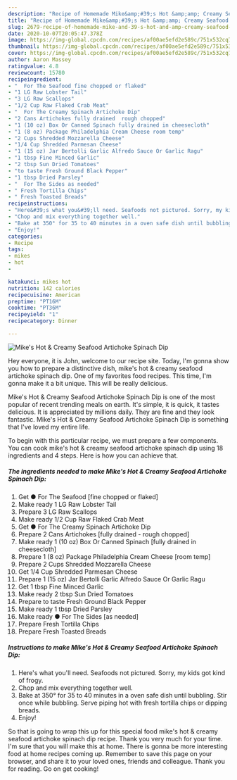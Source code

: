 ```yaml
---
description: "Recipe of Homemade Mike&amp;#39;s Hot &amp;amp; Creamy Seafood Artichoke Spinach Dip"
title: "Recipe of Homemade Mike&amp;#39;s Hot &amp;amp; Creamy Seafood Artichoke Spinach Dip"
slug: 2679-recipe-of-homemade-mike-and-39-s-hot-and-amp-creamy-seafood-artichoke-spinach-dip
date: 2020-10-07T20:05:47.378Z
image: https://img-global.cpcdn.com/recipes/af00ae5efd2e589c/751x532cq70/mikes-hot-creamy-seafood-artichoke-spinach-dip-recipe-main-photo.jpg
thumbnail: https://img-global.cpcdn.com/recipes/af00ae5efd2e589c/751x532cq70/mikes-hot-creamy-seafood-artichoke-spinach-dip-recipe-main-photo.jpg
cover: https://img-global.cpcdn.com/recipes/af00ae5efd2e589c/751x532cq70/mikes-hot-creamy-seafood-artichoke-spinach-dip-recipe-main-photo.jpg
author: Aaron Massey
ratingvalue: 4.8
reviewcount: 15780
recipeingredient:
- "  For The Seafood fine chopped or flaked"
- "1 LG Raw Lobster Tail"
- "3 LG Raw Scallops"
- "1/2 Cup Raw Flaked Crab Meat"
- "  For The Creamy Spinach Artichoke Dip"
- "2 Cans Artichokes fully drained  rough chopped"
- "1 (10 oz) Box Or Canned Spinach fully drained in cheesecloth"
- "1 (8 oz) Package Philadelphia Cream Cheese room temp"
- "2 Cups Shredded Mozzarella Cheese"
- "1/4 Cup Shredded Parmesan Cheese"
- "1 (15 oz) Jar Bertolli Garlic Alfredo Sauce Or Garlic Ragu"
- "1 tbsp Fine Minced Garlic"
- "2 tbsp Sun Dried Tomatoes"
- "to taste Fresh Ground Black Pepper"
- "1 tbsp Dried Parsley"
- "  For The Sides as needed"
- " Fresh Tortilla Chips"
- " Fresh Toasted Breads"
recipeinstructions:
- "Here&#39;s what you&#39;ll need. Seafoods not pictured. Sorry, my kids got kind of frogy."
- "Chop and mix everything together well."
- "Bake at 350° for 35 to 40 minutes in a oven safe dish until bubbling. Stir once while bubbling. Serve piping hot with fresh tortilla chips or dipping breads."
- "Enjoy!"
categories:
- Recipe
tags:
- mikes
- hot
- 

katakunci: mikes hot  
nutrition: 142 calories
recipecuisine: American
preptime: "PT16M"
cooktime: "PT36M"
recipeyield: "1"
recipecategory: Dinner

---
```



![Mike&#39;s Hot &amp; Creamy Seafood Artichoke Spinach Dip](https://img-global.cpcdn.com/recipes/af00ae5efd2e589c/751x532cq70/mikes-hot-creamy-seafood-artichoke-spinach-dip-recipe-main-photo.jpg)

Hey everyone, it is John, welcome to our recipe site. Today, I'm gonna show you how to prepare a distinctive dish, mike&#39;s hot &amp; creamy seafood artichoke spinach dip. One of my favorites food recipes. This time, I'm gonna make it a bit unique. This will be really delicious.

Mike&#39;s Hot &amp; Creamy Seafood Artichoke Spinach Dip is one of the most popular of recent trending meals on earth. It's simple, it is quick, it tastes delicious. It is appreciated by millions daily. They are fine and they look fantastic. Mike&#39;s Hot &amp; Creamy Seafood Artichoke Spinach Dip is something that I've loved my entire life.




To begin with this particular recipe, we must prepare a few components. You can cook mike&#39;s hot &amp; creamy seafood artichoke spinach dip using 18 ingredients and 4 steps. Here is how you can achieve that.

<!--inarticleads1-->

##### The ingredients needed to make Mike&#39;s Hot &amp; Creamy Seafood Artichoke Spinach Dip:

1. Get  ● For The Seafood [fine chopped or flaked]
1. Make ready 1 LG Raw Lobster Tail
1. Prepare 3 LG Raw Scallops
1. Make ready 1/2 Cup Raw Flaked Crab Meat
1. Get  ● For The Creamy Spinach Artichoke Dip
1. Prepare 2 Cans Artichokes [fully drained - rough chopped]
1. Make ready 1 (10 oz) Box Or Canned Spinach [fully drained in cheesecloth]
1. Prepare 1 (8 oz) Package Philadelphia Cream Cheese [room temp]
1. Prepare 2 Cups Shredded Mozzarella Cheese
1. Get 1/4 Cup Shredded Parmesan Cheese
1. Prepare 1 (15 oz) Jar Bertolli Garlic Alfredo Sauce Or Garlic Ragu
1. Get 1 tbsp Fine Minced Garlic
1. Make ready 2 tbsp Sun Dried Tomatoes
1. Prepare to taste Fresh Ground Black Pepper
1. Make ready 1 tbsp Dried Parsley
1. Make ready  ● For The Sides [as needed]
1. Prepare  Fresh Tortilla Chips
1. Prepare  Fresh Toasted Breads




<!--inarticleads2-->

##### Instructions to make Mike&#39;s Hot &amp; Creamy Seafood Artichoke Spinach Dip:

1. Here&#39;s what you&#39;ll need. Seafoods not pictured. Sorry, my kids got kind of frogy.
1. Chop and mix everything together well.
1. Bake at 350° for 35 to 40 minutes in a oven safe dish until bubbling. Stir once while bubbling. Serve piping hot with fresh tortilla chips or dipping breads.
1. Enjoy!




So that is going to wrap this up for this special food mike&#39;s hot &amp; creamy seafood artichoke spinach dip recipe. Thank you very much for your time. I'm sure that you will make this at home. There is gonna be more interesting food at home recipes coming up. Remember to save this page on your browser, and share it to your loved ones, friends and colleague. Thank you for reading. Go on get cooking!
